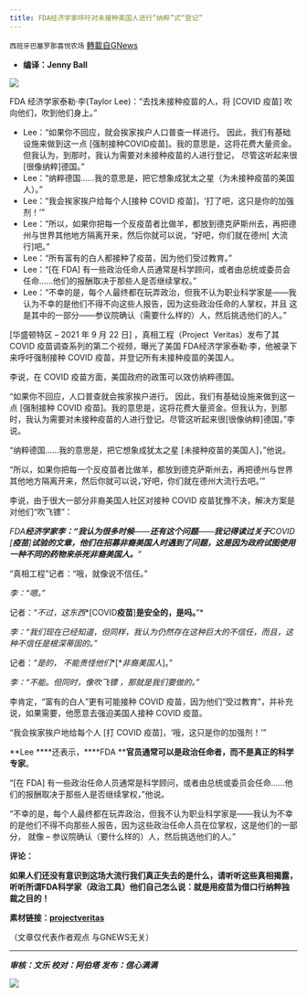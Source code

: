 ```yaml
---
title: FDA经济学家呼吁对未接种美国人进行“纳粹”式“登记”
---
```

`西班牙巴塞罗那喜悦农场` [轉載自GNews](https://gnews.org/zh-hans/1555960/)

- **编译：Jenny Ball**


![](https://assets.gnews.org/wp-content/uploads/2021/09/tempsnip134.png)

FDA 经济学家泰勒·李(Taylor Lee)：“去找未接种疫苗的人，将 [COVID 疫苗] 吹向他们，吹到他们身上。”

- Lee：“如果你不回应，就会挨家挨户人口普查一样进行。 因此，我们有基础设施来做到这一点 [强制接种COVID疫苗]。我的意思是，这将花费大量资金。 但我认为，到那时，我认为需要对未接种疫苗的人进行登记， 尽管这听起来很[很像纳粹]德国。”
- Lee：“纳粹德国……我的意思是，把它想象成犹太之星（为未接种疫苗的美国人）。”
- Lee：“我会挨家挨户给每个人[接种 COVID 疫苗]，‘打了吧，这只是你的加强剂！’”
- Lee：“所以，如果你把每一个反疫苗者比做羊，都放到德克萨斯州去，再把德州与世界其他地方隔离开来，然后你就可以说，“好吧，你们就在德州[ 大流行]吧。”
- Lee：“所有富有的白人都接种了疫苗，因为他们受过教育。”
- Lee：“[在 FDA] 有一些政治任命人员通常是科学顾问，或者由总统或委员会任命……他们的报酬取决于那些人是否继续掌权。”
- Lee：“不幸的是，每个人最终都在玩弄政治，但我不认为职业科学家是——我认为不幸的是他们不得不向这些人报告，因为这些政治任命的人掌权，并且 这是其中的一部分——参议院确认（需要什么样的）人，然后挑选他们的人。”


[华盛顿特区 – 2021 年 9 月 22 日] ，真相工程（Project  Veritas）发布了其 COVID 疫苗调查系列的第二个视频，曝光了美国 FDA经济学家泰勒·李，他被录下来呼吁强制接种 COVID 疫苗，并登记所有未接种疫苗的美国人。

李说，在 COVID 疫苗方面，美国政府的政策可以效仿纳粹德国。

“如果你不回应，人口普查就会挨家挨户进行。 因此，我们有基础设施来做到这一点 [强制接种 COVID 疫苗]。我的意思是，这将花费大量资金。但我认为，到那时，我认为需要对未接种疫苗的人进行登记。尽管这听起来很[很像纳粹]德国，”李说。

“纳粹德国……我的意思是，把它想象成犹太之星 [未接种疫苗的美国人]，”他说。

“所以，如果你把每一个反疫苗者比做羊，都放到德克萨斯州去，再把德州与世界其他地方隔离开来，然后你就可以说，’好吧，你们就在德州大流行去吧。’”

李说，由于很大一部分非裔美国人社区对接种 COVID 疫苗犹豫不决，解决方案是对他们“吹飞镖”：

*FDA**经济学家李：“我认为很多时候**——**还有这个问题**——**我记得读过关于**COVID [**疫苗**]**试验的文章，他们在招募非裔美国人时遇到了问题，这是因为政府试图使用一种不同的药物来杀死非裔美国人。**”*

“真相工程”记者：“哦，就像说不信任。”

*李：“嗯。”*

记者：“*不过，这东西**[COVID**疫苗**]**是安全的，是吗。**”*

*李：“我们现在已经知道，但同样，我认为仍然存在这种巨大的不信任，而且，这种不信任是根深蒂固的。”*

记者：“*是的，* *不能责怪他们**[**非裔美国人*]。”

*李：“不能。但同时，像吹飞镖 ，那就是我们要做的。”*

李肯定，“富有的白人”更有可能接种 COVID 疫苗，因为他们“受过教育”，并补充说，如果需要，他愿意去强迫美国人接种 COVID 疫苗。

“我会挨家挨户地给每个人 [打 COVID 疫苗]，‘哦，这只是你的加强剂！’”

**Lee ****还表示，****FDA ****官员通常可以是政治任命者，而不是真正的科学专家**。

“[在 FDA] 有一些政治任命人员通常是科学顾问，或者由总统或委员会任命……他们的报酬取决于那些人是否继续掌权，”他说。

“不幸的是，每个人最终都在玩弄政治，但我不认为职业科学家是——我认为不幸的是他们不得不向那些人报告，因为这些政治任命人员在位掌权，这是他们的一部分， 就像 – 参议院确认（要什么样的）人，然后挑选他们的人。”

**评论：**

**如果人们还没有意识到这场大流行我们真正失去的是什么，请听听这些真相揭露，听听所谓FDA科学家（政治工具）他们自己怎么说：就是用疫苗为借口行纳粹独裁之目的！**

**素材链接：[projectveritas](https://www.projectveritas.com/news/fda-official-blow-dart-african-americans-with-covid-vaccine-is-where-were/)**

（文章仅代表作者观点 与GNEWS无关）

* * *

***审核：文乐
校对：阿伯塔
发布：信心满满***

![](https://assets.gnews.org/wp-content/uploads/2021/09/GNEWS_CH..jpeg)
